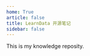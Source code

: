 ```yaml
---
home: True
article: false
title: LearnData 开源笔记
sidebar: false
---
```


This is my knowledge reposity.